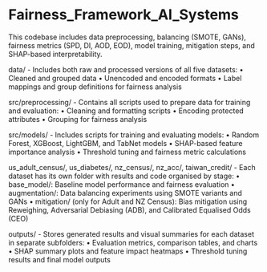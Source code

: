 # Fairness_Framework_AI_Systems
This codebase includes data preprocessing, balancing (SMOTE, GANs), fairness metrics (SPD, DI, AOD, EOD), model training, mitigation steps, and SHAP-based interpretability.

data/ - Includes both raw and processed versions of all five datasets:
  •	Cleaned and grouped data
  •	Unencoded and encoded formats
  •	Label mappings and group definitions for fairness analysis
  
src/preprocessing/ - Contains all scripts used to prepare data for training and evaluation:
  • Cleaning and formatting scripts
  • Encoding protected attributes
  • Grouping for fairness analysis
  
src/models/ - Includes scripts for training and evaluating models:
  • Random Forest, XGBoost, LightGBM, and TabNet models
  • SHAP-based feature importance analysis
  • Threshold tuning and fairness metric calculations

us_adult_census/, us_diabetes/, nz_census/, nz_acc/, taiwan_credit/ - Each dataset has its own folder with results and code organised by stage:
• base_model/: Baseline model performance and fairness evaluation
• augmentation/: Data balancing experiments using SMOTE variants and GANs
• mitigation/ (only for Adult and NZ Census): Bias mitigation using Reweighing, Adversarial Debiasing (ADB), and Calibrated Equalised Odds (CEO)

outputs/ - Stores generated results and visual summaries for each dataset in separate subfolders:
• Evaluation metrics, comparison tables, and charts
• SHAP summary plots and feature impact heatmaps
• Threshold tuning results and final model outputs
